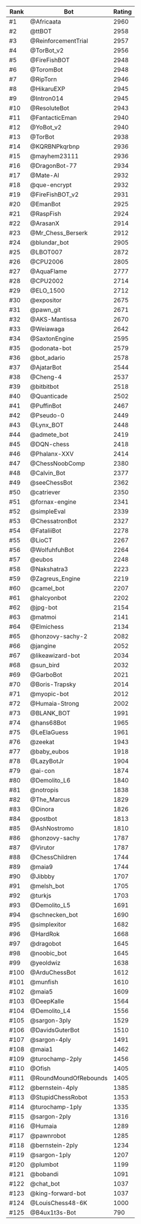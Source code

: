 Rank|Bot|Rating
---|---|---
#1|@Africaata|2960
#2|@ttBOT|2958
#3|@ReinforcementTrial|2957
#4|@TorBot_v2|2956
#5|@FireFishBOT|2948
#6|@ToromBot|2948
#7|@RipTorn|2946
#8|@HikaruEXP|2945
#9|@Intron014|2945
#10|@ResoluteBot|2943
#11|@FantacticEman|2940
#12|@YoBot_v2|2940
#13|@TorBot|2938
#14|@KQRBNPkqrbnp|2936
#15|@mayhem23111|2936
#16|@DragonBot-77|2934
#17|@Mate-AI|2932
#18|@que-encrypt|2932
#19|@FireFishBOT_v2|2931
#20|@EmanBot|2925
#21|@RaspFish|2924
#22|@ArasanX|2914
#23|@Mr_Chess_Berserk|2912
#24|@blundar_bot|2905
#25|@LBOT007|2872
#26|@CPU2006|2805
#27|@AquaFlame|2777
#28|@CPU2002|2714
#29|@ELO_1500|2712
#30|@expositor|2675
#31|@pawn_git|2671
#32|@AKS-Mantissa|2670
#33|@Weiawaga|2642
#34|@SaxtonEngine|2595
#35|@odonata-bot|2579
#36|@bot_adario|2578
#37|@AjatarBot|2544
#38|@Cheng-4|2537
#39|@bitbitbot|2518
#40|@Quanticade|2502
#41|@PuffinBot|2467
#42|@Pseudo-0|2449
#43|@Lynx_BOT|2448
#44|@admete_bot|2419
#45|@DQN-chess|2418
#46|@Phalanx-XXV|2414
#47|@ChessNoobComp|2380
#48|@Calvin_Bot|2377
#49|@seeChessBot|2362
#50|@catriever|2350
#51|@fornax-engine|2341
#52|@simpleEval|2339
#53|@ChessatronBot|2327
#54|@FataliiBot|2278
#55|@LioCT|2267
#56|@WolfuhfuhBot|2264
#57|@eubos|2248
#58|@Nakshatra3|2223
#59|@Zagreus_Engine|2219
#60|@camel_bot|2207
#61|@halcyonbot|2202
#62|@jpg-bot|2154
#63|@matmoi|2141
#64|@Elmichess|2134
#65|@honzovy-sachy-2|2082
#66|@jangine|2052
#67|@likeawizard-bot|2034
#68|@sun_bird|2032
#69|@GarboBot|2021
#70|@Boris-Trapsky|2014
#71|@myopic-bot|2012
#72|@Humaia-Strong|2002
#73|@BLANK_BOT|1991
#74|@hans68Bot|1965
#75|@LeElaGuess|1961
#76|@zeekat|1943
#77|@baby_eubos|1918
#78|@LazyBotJr|1904
#79|@ai-con|1874
#80|@Demolito_L6|1840
#81|@notropis|1838
#82|@The_Marcus|1829
#83|@Dinora|1826
#84|@postbot|1813
#85|@AshNostromo|1810
#86|@honzovy-sachy|1787
#87|@Virutor|1787
#88|@ChessChildren|1744
#89|@maia9|1744
#90|@Jibbby|1707
#91|@melsh_bot|1705
#92|@turkjs|1703
#93|@Demolito_L5|1691
#94|@schnecken_bot|1690
#95|@simplexitor|1682
#96|@HardRok|1668
#97|@dragobot|1645
#98|@noobic_bot|1645
#99|@yeoldwiz|1638
#100|@ArduChessBot|1612
#101|@munfish|1610
#102|@maia5|1609
#103|@DeepKalle|1564
#104|@Demolito_L4|1556
#105|@sargon-3ply|1529
#106|@DavidsGuterBot|1510
#107|@sargon-4ply|1491
#108|@maia1|1462
#109|@turochamp-2ply|1456
#110|@Ofish|1405
#111|@RoundMoundOfRebounds|1405
#112|@bernstein-4ply|1385
#113|@StupidChessRobot|1353
#114|@turochamp-1ply|1335
#115|@sargon-2ply|1316
#116|@Humaia|1289
#117|@pawnrobot|1285
#118|@bernstein-2ply|1234
#119|@sargon-1ply|1207
#120|@plumbot|1199
#121|@bobandi|1091
#122|@chat_bot|1037
#123|@king-forward-bot|1037
#124|@LouisChess48-6K|1000
#125|@B4ux1t3s-Bot|790
